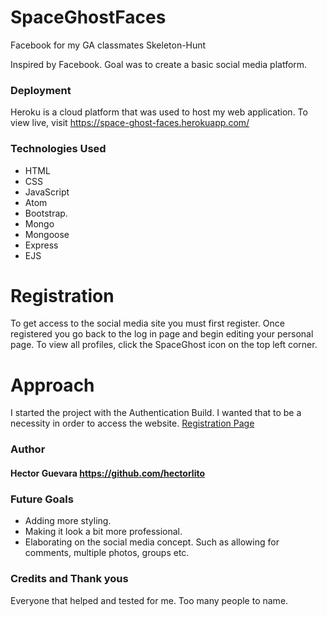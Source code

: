 # SpaceGhostFaces
Facebook for my GA classmates
Skeleton-Hunt

Inspired by Facebook. Goal was to create a basic social media platform.

### Deployment

Heroku is a cloud platform that was used to host my web application. To view live, visit https://space-ghost-faces.herokuapp.com/

### Technologies Used

- HTML
- CSS
- JavaScript
- Atom
- Bootstrap.
- Mongo
- Mongoose
- Express
- EJS

# Registration
To get access to the social media site you must first register.
Once registered you go back to the log in page and begin editing your personal page.
To view all profiles, click the SpaceGhost icon on the top left corner.

# Approach

I started the project with the Authentication Build. I wanted that to be a necessity in order to access the website.
[Registration Page](public/images/register.png)

### Author

#### Hector Guevara https://github.com/hectorlito

### Future Goals
- Adding more styling.
- Making it look a bit more professional.
- Elaborating on the social media concept. Such as allowing for comments, multiple photos, groups etc.


### Credits and Thank yous

Everyone that helped and tested for me. Too many people to name.
